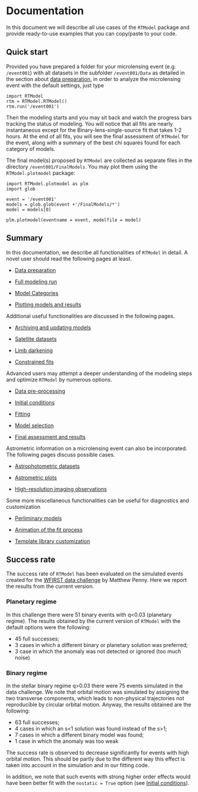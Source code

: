 
# Documentation

In this document we will describe all use cases of the `RTModel` package and provide ready-to-use examples that you can copy/paste to your code. 

## Quick start

Provided you have prepared a folder for your microlensing event (e.g. `/event001`) with all datasets in the subfolder `/event001/Data` as detailed in the section about [data preparation](DataPreparation.md), in order to analyze the microlensing event with the default settings, just type

```
import RTModel
rtm = RTModel.RTModel()
rtm.run('/event001')
```

Then the modeling starts and you may sit back and watch the progress bars tracking the status of modeling. You will notice that all fits are nearly instantaneous except for the Binary-lens-single-source fit that takes 1-2 hours. At the end of all fits, you will see the final assessment of `RTModel` for the event, along with a summary of the best chi squares found for each category of models.

The final model(s) proposed by `RTModel` are collected as separate files in the directory `/event001/FinalModels`. You may plot them using the `RTModel.plotmodel` package:

```
import RTModel.plotmodel as plm
import glob

event = '/event001'
models = glob.glob(event +'/FinalModels/*')
model = models[0]

plm.plotmodel(eventname = event, modelfile = model)
```

## Summary

In this documentation, we describe all functionalities of `RTModel` in detail. A novel user should read the following pages at least.

- [Data preparation](DataPreparation.md)

- [Full modeling run](ModelingRun.md)

- [Model Categories](ModelCategories.md)

- [Plotting models and results](PlotModel.md)

Additional useful functionalities are discussed in the following pages.

- [Archiving and updating models](ArchivingUpdating.md)

- [Satellite datasets](Satellite.md)

- [Limb darkening](LimbDarkening.md)

- [Constrained fits](Constraints.md)

Advanced users may attempt a deeper understanding of the modeling steps and optimize `RTModel` by numerous options.

- [Data pre-processing](DataPreprocessing.md)

- [Initial conditions](InitCond.md)

- [Fitting](Fitting.md)

- [Model selection](ModelSelection.md)

- [Final assessment and results](FinalAssessment.md)

Astrometric information on a microlensing event can also be incorporated. The following pages discuss possible cases.

- [Astrophotometric datasets](Astrophotometric.md)

- [Astrometric plots](AstrometricPlots.md)

- [High-resolution imaging observations](HighResolutionImaging.md)

Some more miscellaneous functionalities can be useful for diagnostics and customization

- [Perliminary models](PreliminaryModels.md)

- [Animation of the fit process](Animation.md)

- [Template library customization](TemplateLibraries.md)

## Success rate

The success rate of `RTModel` has been evaluated on the simulated events created for the [WFIRST data challenge](https://roman.ipac.caltech.edu/docs/street_data_challenge1_results.pdf) by Matthew Penny. Here we report the results from the current version.

### Planetary regime

In this challenge there were 51 binary events with q<0.03 (planetary regime). The results obtained by the current version of  `RTModel` with the default options were the following:
- 45 full successes;
- 3 cases in which a different binary or planetary solution was preferred;
- 3 case in which the anomaly was not detected or ignored (too much noise)

### Binary regime

In the stellar binary regime q>0.03 there were 75 events simulated in the data challenge. We note that orbital motion was simulated by assigning the two transverse components, which leads to non-physical trajectories not reproducible by circular orbital motion. Anyway, the results obtained are the following:

- 63 full successes;
- 4 cases in which an s<1 solution was found instead of the s>1;
- 7 cases in which a different binary model was found;
- 1 case in which the anomaly was too weak

The success rate is observed to decrease significantly for events with high orbital motion. This should be partly due to the different way this effect is taken into account in the simulation and in our fitting code.

In addition, we note that such events with strong higher order effects would have been better fit with the `nostatic = True` option (see [Initial conditions](InitCond.md)).

